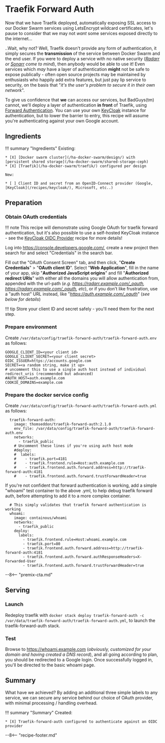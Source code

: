# Traefik Forward Auth

Now that we have Traefik deployed, automatically exposing SSL access to our Docker Swarm services using LetsEncrypt wildcard certificates, let's pause to consider that we may not _want_ some services exposed directly to the internet...

..Wait, why not? Well, Traefik doesn't provide any form of authentication, it simply secures the **transmission** of the service between Docker Swarm and the end user. If you were to deploy a service with no native security (*[Radarr](/recipes/autopirate/radarr/) or [Sonarr](/recipes/autopirate/sonarr/) come to mind*), then anybody would be able to use it! Even services which _may_ have a layer of authentication **might** not be safe to expose publically - often open source projects may be maintained by enthusiasts who happily add extra features, but just pay lip service to security, on the basis that "*it's the user's problem to secure it in their own network*".

To give us confidence that **we** can access our services, but BadGuys(tm) cannot, we'll deploy a layer of authentication **in front** of Traefik, using [Forward Authentication](https://docs.traefik.io/configuration/entrypoints/#forward-authentication). You can use your own  [KeyCloak](/recipes/keycloak/) instance for authentication, but to lower the barrier to entry, this recipe will assume you're authenticating against your own Google account.

## Ingredients

!!! summary "Ingredients"
    Existing:

    * [X] [Docker swarm cluster](/ha-docker-swarm/design/) with [persistent shared storage](/ha-docker-swarm/shared-storage-ceph)
    * [X] [Traefik](/ha-docker-swarm/traefik/) configured per design

    New:

    * [ ] Client ID and secret from an OpenID-Connect provider (Google, [KeyCloak](/recipes/keycloak/), Microsoft, etc..)

## Preparation

### Obtain OAuth credentials

!!! note
    This recipe will demonstrate using Google OAuth for traefik forward authentication, but it's also possible to use a self-hosted KeyCloak instance - see the [KeyCloak OIDC Provider](/recipes/keycloak/setup-oidc-provider/) recipe for more details!

Log into https://console.developers.google.com/, create a new project then search for and select "Credentials" in the search bar. 

Fill out the "OAuth Consent Screen" tab, and then click, "**Create Credentials**" > "**OAuth client ID**". Select "**Web Application**", fill in the name of your app, skip "**Authorized JavaScript origins**" and fill "**Authorized redirect URIs**" with either all the domains you will allow authentication from, appended with the url-path (*e.g. https://radarr.example.com/_oauth, https://radarr.example.com/_oauth, etc*), or if you don't like frustration, use a "auth host" URL instead, like "*https://auth.example.com/_oauth*" (*see below for details*)

!!! tip
    Store your client ID and secret safely - you'll need them for the next step.


### Prepare environment

Create `/var/data/config/traefik-forward-auth/traefik-forward-auth.env` as follows:

```
GOOGLE_CLIENT_ID=<your client id>
GOOGLE_CLIENT_SECRET=<your client secret>
OIDC_ISSUER=https://accounts.google.com
SECRET=<a random string, make it up>
# uncomment this to use a single auth host instead of individual redirect_uris (recommended but advanced)
#AUTH_HOST=auth.example.com
COOKIE_DOMAINS=example.com
```

### Prepare the docker service config

Create `/var/data/config/traefik-forward-auth/traefik-forward-auth.yml` as follows:

```
  traefik-forward-auth:
    image: thomseddon/traefik-forward-auth:2.1.0
    env_file: /var/data/config/traefik-forward-auth/traefik-forward-auth.env
    networks:
      - traefik_public
    # Uncomment these lines if you're using auth host mode
    #deploy:
    #  labels:
    #    - traefik.port=4181
    #    - traefik.frontend.rule=Host:auth.example.com
    #    - traefik.frontend.auth.forward.address=http://traefik-forward-auth:4181
    #    - traefik.frontend.auth.forward.trustForwardHeader=true
```

If you're not confident that forward authentication is working, add a simple "whoami" test container to the above .yml, to help debug traefik forward auth, before attempting to add it to a more complex container.

```
  # This simply validates that traefik forward authentication is working
  whoami:
    image: containous/whoami
    networks:
      - traefik_public
    deploy:
      labels:
        - traefik.frontend.rule=Host:whoami.example.com
        - traefik.port=80
        - traefik.frontend.auth.forward.address=http://traefik-forward-auth:4181
        - traefik.frontend.auth.forward.authResponseHeaders=X-Forwarded-User
        - traefik.frontend.auth.forward.trustForwardHeader=true
```

--8<-- "premix-cta.md"

## Serving

### Launch

Redeploy traefik with ```docker stack deploy traefik-forward-auth -c /var/data/traefik-forward-auth/traefik-forward-auth.yml```, to launch the traefik-forward-auth stack. 

### Test

Browse to https://whoami.example.com (*obviously, customized for your domain and having created a DNS record*), and all going according to plan, you should be redirected to a Google login. Once successfully logged in, you'll be directed to the basic whoami page.

## Summary

What have we achieved? By adding an additional three simple labels to any service, we can secure any service behind our choice of OAuth provider, with minimal processing / handling overhead.

!!! summary "Summary"
    Created:

    * [X] Traefik-forward-auth configured to authenticate against an OIDC provider

[^1]: Traefik forward auth replaces the use of [oauth_proxy containers](/reference/oauth_proxy/) found in some of the existing recipes
[^2]: I reviewed several implementations of forward authenticators for Traefik, but found most to be rather heavy-handed, or specific to a single auth provider. @thomaseddon's go-based docker image is 7MB in size, and can be extended to work with any OIDC provider.

--8<-- "recipe-footer.md"